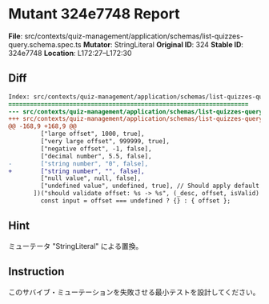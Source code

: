 # Mutant 324e7748 Report

**File**: src/contexts/quiz-management/application/schemas/list-quizzes-query.schema.spec.ts
**Mutator**: StringLiteral
**Original ID**: 324
**Stable ID**: 324e7748
**Location**: L172:27–L172:30

## Diff

```diff
Index: src/contexts/quiz-management/application/schemas/list-quizzes-query.schema.spec.ts
===================================================================
--- src/contexts/quiz-management/application/schemas/list-quizzes-query.schema.spec.ts	original
+++ src/contexts/quiz-management/application/schemas/list-quizzes-query.schema.spec.ts	mutated #324
@@ -168,9 +168,9 @@
         ["large offset", 1000, true],
         ["very large offset", 999999, true],
         ["negative offset", -1, false],
         ["decimal number", 5.5, false],
-        ["string number", "0", false],
+        ["string number", "", false],
         ["null value", null, false],
         ["undefined value", undefined, true], // Should apply default
       ])("should validate offset: %s -> %s", (_desc, offset, isValid) => {
         const input = offset === undefined ? {} : { offset };
```

## Hint

ミューテータ "StringLiteral" による置換。

## Instruction

このサバイブ・ミューテーションを失敗させる最小テストを設計してください。
